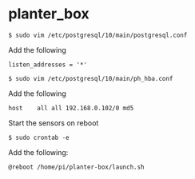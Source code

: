 # planter_box

```
$ sudo vim /etc/postgresql/10/main/postgresql.conf
```

Add the following
```
listen_addresses = '*'
```

```
$ sudo vim /etc/postgresql/10/main/ph_hba.conf
```

Add the following

```
host	all	all	192.168.0.102/0	md5
```

Start the sensors on reboot

```
$ sudo crontab -e
```

Add the following:

```
@reboot /home/pi/planter-box/launch.sh
```
